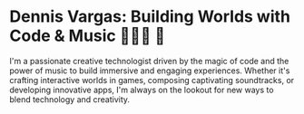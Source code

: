 # Dennis Vargas: Building Worlds with Code & Music 👨🏽‍💻 🎵
I'm a passionate creative technologist driven by the magic of code and the power of music to build immersive and engaging experiences. Whether it's crafting interactive worlds in games, composing captivating soundtracks, or developing innovative apps, I'm always on the lookout for new ways to blend technology and creativity.

